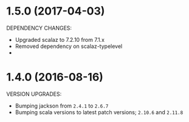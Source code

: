 # 1.5.0 (2017-04-03)

DEPENDENCY CHANGES:

- Upgraded scalaz to 7.2.10 from 7.1.x
- Removed dependency on scalaz-typelevel
- 

# 1.4.0 (2016-08-16)

VERSION UPGRADES:

- Bumping jackson from `2.4.1` to `2.6.7`
- Bumping scala versions to latest patch versions; `2.10.6` and `2.11.8`

